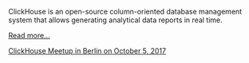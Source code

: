 ClickHouse is an open-source column-oriented database management system that allows generating analytical data reports in real time.

[Read more...](https://clickhouse.yandex/)

[ClickHouse Meetup in Berlin on October 5, 2017](https://events.yandex.com/events/meetings/05-10-2017/)
